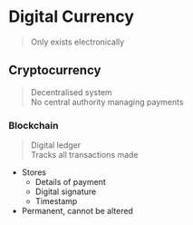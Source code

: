 # Digital Currency

> Only exists electronically

## Cryptocurrency

> Decentralised system \
> No central authority managing payments

### Blockchain

> Digital ledger \
> Tracks all transactions made

- Stores
    - Details of payment
    - Digital signature
    - Timestamp
- Permanent, cannot be altered
